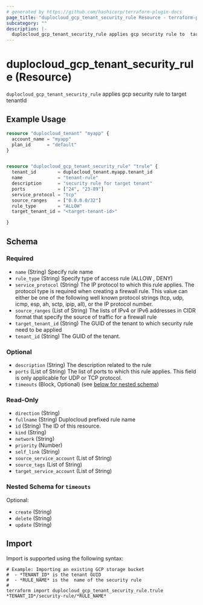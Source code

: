 ```yaml
---
# generated by https://github.com/hashicorp/terraform-plugin-docs
page_title: "duplocloud_gcp_tenant_security_rule Resource - terraform-provider-duplocloud"
subcategory: ""
description: |-
  duplocloud_gcp_tenant_security_rule applies gcp security rule to  target tenantId
---
```


# duplocloud_gcp_tenant_security_rule (Resource)

`duplocloud_gcp_tenant_security_rule` applies gcp security rule to  target tenantId

## Example Usage

```terraform
resource "duplocloud_tenant" "myapp" {
  account_name = "myapp"
  plan_id      = "default"
}


resource "duplocloud_gcp_tenant_security_rule" "trule" {
  tenant_id        = duplocloud_tenant.myapp.tenant_id
  name             = "tenant-rule"
  description      = "security rule for target tenant"
  ports            = ["24", "23-89"]
  service_protocol = "tcp"
  source_ranges    = ["0.0.0.0/32"]
  rule_type        = "ALLOW"
  target_tenant_id = "<target-tenant-id>"

}
```

<!-- schema generated by tfplugindocs -->
## Schema

### Required

- `name` (String) Specify rule name
- `rule_type` (String) Specify type of access rule (ALLOW , DENY)
- `service_protocol` (String) The IP protocol to which this rule applies. The protocol type is required when creating a firewall rule. This value can either be one of the following well known protocol strings (tcp, udp, icmp, esp, ah, sctp, ipip, all), or the IP protocol number.
- `source_ranges` (List of String) The lists of IPv4 or IPv6 addresses in CIDR format that specify the source of traffic for a firewall rule
- `target_tenant_id` (String) The GUID of the tenant to which security rule need to be applied
- `tenant_id` (String) The GUID of the tenant.

### Optional

- `description` (String) The description related to the rule
- `ports` (List of String) The list of ports to which this rule applies. This field is only applicable for UDP or TCP protocol.
- `timeouts` (Block, Optional) (see [below for nested schema](#nestedblock--timeouts))

### Read-Only

- `direction` (String)
- `fullname` (String) Duplocloud prefixed rule name
- `id` (String) The ID of this resource.
- `kind` (String)
- `network` (String)
- `priority` (Number)
- `self_link` (String)
- `source_service_account` (List of String)
- `source_tags` (List of String)
- `target_service_account` (List of String)

<a id="nestedblock--timeouts"></a>
### Nested Schema for `timeouts`

Optional:

- `create` (String)
- `delete` (String)
- `update` (String)

## Import

Import is supported using the following syntax:

```shell
# Example: Importing an existing GCP storage bucket
#  - *TENANT_ID* is the tenant GUID
#  - *RULE_NAME* is the  name of the security rule
#
terraform import duplocloud_gcp_tenant_security_rule.trule *TENANT_ID*/security-rule/*RULE_NAME*
```
